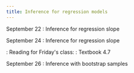 ```yaml
---
title: Inference for regression models
---
```


September 22
: Inference for regression slope

September 24
: Inference for regression slope

: Reading for Friday's class:
  : Textbook 4.7

September 26
: Inference with bootstrap samples